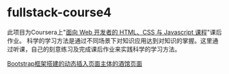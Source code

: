 # fullstack-course4 

此项目为Coursera上"<a href="https://www.coursera.org/learn/html-css-javascript-for-web-developers?specialization=ruby-on-rails">面向 Web 开发者的 HTML、CSS 与 Javascript 课程</a>"课后作业。
科学的学习方法是通过不同场景下对知识应用达到对知识的掌握。这里通过听课，自己的刻意练习及完成课后作业来实践科学的学习方法。


<!-- ## Module 2 Coding Assignment

<a href="https://github.com/jhu-ep-coursera/fullstack-course4/blob/master/assignments/assignment2/Assignment-2.md">Module 2 Coding Assignment</a>

<a href="https://colinting.github.io/fullstack-course4/mod2_solution/">My Module2 Solution</a>

## Module 3 Coding Assignment

<a href="https://github.com/jhu-ep-coursera/fullstack-course4/blob/master/assignments/assignment3/Assignment-3.md">Module 3 Coding Assignment</a>

<a href="https://colinting.github.io/fullstack-course4/mod3_solution/">My Module3 Solution</a>

## Module 4 Coding Assignment

<a href="https://github.com/jhu-ep-coursera/fullstack-course4/blob/master/assignments/assignment4/Assignment-4.md">Module 4 Coding Assignment</a>

<a href="https://colinting.github.io/fullstack-course4/mod4_solution/">My Module4 Solution</a>

## Module 5 Coding Assignment

<a href="https://github.com/jhu-ep-coursera/fullstack-course4/blob/master/assignments/assignment5/Assignment-5.md">Module 5 Coding Assignment</a> -->

<a href="https://colinting.github.io/fullstack-course4/mod5_solution/">Bootstrap框架搭建的动态插入页面主体的酒馆页面</a>